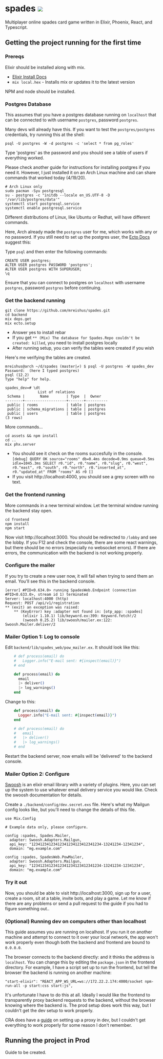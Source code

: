 # spades ![](https://github.com/mreishus/spades/workflows/CI/badge.svg)

Multiplayer online spades card game written in Elixir, Phoenix, React, and Typescript.

## Getting the project running for the first time

### Prereqs

Elixir should be installed along with mix.

- [Elixir Install Docs](https://elixir-lang.org/install.html)
- `mix local.hex` - Installs mix or updates it to the latest version

NPM and node should be installed.

### Postgres Database

This assumes that you have a postgres database running on `localhost` that can
be connected to with username `postgres`, password `postgres`.

Many devs will already have this. If you want to test the `postgres/postgres`
credentials, try running this at the shell:

```
psql -U postgres -W -d postgres -c 'select * from pg_roles'
```

Type 'postgres' as the password and you should see a table of users if
everything worked.

Please check another guide for instructions for installing postgres if you need
it. However, I just installed it on an Arch Linux machine and can share
commands that worked today (4/19/20).

```
# Arch Linux only
sudo pacman -Syu postgresql
su - postgres -c "initdb --locale en_US.UTF-8 -D '/var/lib/postgres/data'"
systemctl start postgresql.service
systemctl enable postgresql.service
```

Different distributions of Linux, like Ubuntu or Redhat, will have different
commands.

Here, Arch already made the `postgres` user for me, which works with any or no
password. If you still need to set up the postgres user, the [Ecto
Docs](https://hexdocs.pm/phoenix/ecto.html) suggest this:

Type `psql` and then enter the following commands:

```
CREATE USER postgres;
ALTER USER postgres PASSWORD 'postgres';
ALTER USER postgres WITH SUPERUSER;
\q
```

Ensure that you can connect to postgres on `localhost` with username `postgres`,
password `postgres` before continuing.

### Get the backend running

```
git clone https://github.com/mreishus/spades.git
cd backend
mix deps.get
mix ecto.setup
```

- Answer yes to install rebar
- If you get `** (Mix) The database for Spades.Repo couldn't be created: killed`, you need to install postgres locally
- After running setup, you can verify the tables were created if you wish

Here's me verifying the tables are created.

```
mreishus@arch ~/d/spades (master|✔) $ psql -U postgres -W spades_dev
Password:  (here I typed postgres)
psql (12.2)
Type "help" for help.

spades_dev=# \dt
               List of relations
 Schema |       Name        | Type  |  Owner
--------+-------------------+-------+----------
 public | rooms             | table | postgres
 public | schema_migrations | table | postgres
 public | users             | table | postgres
(3 rows)
```

More commands...

```
cd assets && npm install
cd ..
mix phx.server
```

- You should see it check on the rooms succesfully in the console.
  `[debug] QUERY OK source="rooms" db=0.4ms decode=0.9ms queue=0.5ms idle=1045.3ms SELECT r0."id", r0."name", r0."slug", r0."west", r0."east", r0."south", r0."north", r0."inserted_at", r0."updated_at" FROM "rooms" AS r0 []`
- If you visit http://localhost:4000, you should see a grey screen with no text.

### Get the frontend running

More commands in a new terminal window. Let the terminal window running the
backend stay open.

```
cd frontend
npm install
npm start
```

Now visit http://localhost:3000. You should be redirected to `/lobby` and see
the lobby. If you F12 and check the console, there are some react warnings,
but there should be no errors (especially no websocket errors). If there are
errors, the communication with the backend is not working properly.

### Configure the mailer

If you try to create a new user now, it will fail when trying to send them an
email. You'll see this in the backend console.

```
[error] #PID<0.634.0> running SpadesWeb.Endpoint (connection #PID<0.633.0>, stream id 1) terminated
Server: localhost:4000 (http)
Request: POST /api/v1/registration
** (exit) an exception was raised:
    ** (KeyError) key :adapter not found in: [otp_app: :spades]
        (elixir 1.10.1) lib/keyword.ex:399: Keyword.fetch!/2
        (swoosh 0.25.2) lib/swoosh/mailer.ex:122: Swoosh.Mailer.deliver/2
```

### Mailer Option 1: Log to console

Edit `backend/lib/spades_web/pow_mailer.ex`. It should look like this:

```elixir
    # def process(email) do
    #   Logger.info("E-mail sent: #{inspect(email)}")
    # end

    def process(email) do
      email
      |> deliver()
      |> log_warnings()
    end
```

Change to this:

```elixir
    def process(email) do
      Logger.info("E-mail sent: #{inspect(email)}")
    end

    # def process(email) do
    #   email
    #   |> deliver()
    #   |> log_warnings()
    # end
```

Restart the backend server, now emails will be 'delivered' to the backend console.

### Mailer Option 2: Configure

[Swoosh](https://github.com/swoosh/swoosh) is an elixir email library with a
variety of plugins. Here, you can set up the system to use whatever email
delivery service you would like. Check the swoosh documentation for details.

Create a `./backend/config/dev.secret.exs` file. Here's what my Mailgun config
looks like, but you'll need to change the details of this file.

```
use Mix.Config

# Example data only, please configure.

config :spades, Spades.Mailer,
  adapter: Swoosh.Adapters.Mailgun,
  api_key: "12341234123412341234123412341234-13241234-12341234",
  domain: "mg.example.com"

config :spades, SpadesWeb.PowMailer,
  adapter: Swoosh.Adapters.Mailgun,
  api_key: "12341234123412341234123412341234-13241234-12341234",
  domain: "mg.example.com"
```

### Try it out

Now, you should be able to visit http://localhost:3000, sign up for a user,
create a room, sit at a table, invite bots, and play a game. Let me know if
there are any problems or send a pull request to the guide if you had to figure
something out..

### (Optional) Running dev on computers other than localhost

This guide assumes you are running on localhost. If you run it on another
machine and attempt to connect to it over your local network, the app won't work properly
even though both the backend and frontend are bound to `0.0.0.0`.

The browser connects to the backend directly: and it thinks the address is
`localhost`. You can change this by editing the `package.json` in the frontend
directory. For example, I have a script set up to run the frontend, but tell
the browser the backend is running on another machine:

```
"start-elixir": "REACT_APP_WS_URL=ws://172.22.2.174:4000/socket npm-run-all -p start:css start:js",
```

It's unfortunate I have to do this at all. Ideally I would like the frontend
to transparently proxy backend requests to the backend, without the browser
knowing where the backend is. The prod setup does work this way, but I
couldn't get the dev setup to work properly.

CRA does have a
[guide](https://create-react-app.dev/docs/proxying-api-requests-in-development/)
on setting up a proxy in dev, but I couldn't get everything to work properly
for some reason I don't remember.

## Running the project in Prod

Guide to be created.
